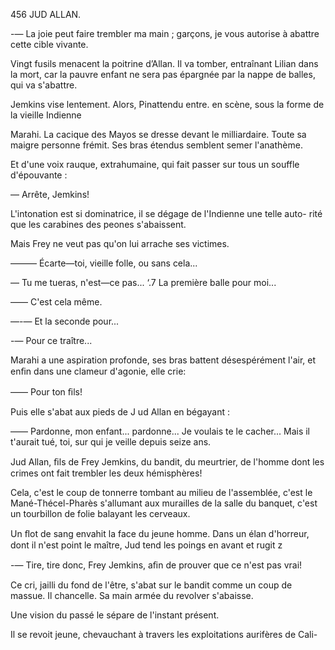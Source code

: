 456 JUD ALLAN.

-— La joie peut faire trembler ma main ; garçons, je vous autorise à abattre
cette cible vivante.

Vingt fusils menacent la poitrine d’Allan. Il va tomber, entraînant Lilian
dans la mort, car la pauvre enfant ne sera pas épargnée par la nappe de
balles, qui va s'abattre.

Jemkins vise lentement.
Alors, Pinattendu entre. en scène, sous la forme de la vieille Indienne

Marahi. La cacique des Mayos se dresse devant le milliardaire. Toute sa
maigre personne frémit. Ses bras étendus semblent semer l'anathème.

Et d'une voix rauque, extrahumaine, qui fait passer sur tous un souffle
d'épouvante :

— Arrête, Jemkins!

L'intonation est si dominatrice, il se dégage de l'Indienne une telle auto-
rité que les carabines des peones s'abaissent.

Mais Frey ne veut pas qu'on lui arrache ses victimes.

——— Écarte—toi, vieille folle, ou sans cela...

— Tu me tueras, n'est—ce pas... ‘.7 La première balle pour moi...

—— C'est cela même.

—-— Et la seconde pour...

-— Pour ce traître...

Marahi a une aspiration profonde, ses bras battent désespérément l'air, et
enﬁn dans une clameur d'agonie, elle crie:

—— Pour ton ﬁls!

Puis elle s'abat aux pieds de J ud Allan en bégayant :

—— Pardonne, mon enfant... pardonne... Je voulais te le cacher... Mais il
t'aurait tué, toi, sur qui je veille depuis seize ans.

Jud Allan, ﬁls de Frey Jemkins, du bandit, du meurtrier, de l'homme
dont les crimes ont fait trembler les deux hémisphères!

Cela, c'est le coup de tonnerre tombant au milieu de l'assemblée, c'est le
Mané-Thécel-Pharès s'allumant aux murailles de la salle du banquet, c'est un
tourbillon de folie balayant les cerveaux.

Un ﬂot de sang envahit la face du jeune homme. Dans un élan d'horreur,
dont il n'est point le maître, Jud tend les poings en avant et rugit z

-— Tire, tire donc, Frey Jemkins, aﬁn de prouver que ce n'est pas vrai!

Ce cri, jailli du fond de l'être, s'abat sur le bandit comme un coup de
massue. Il chancelle. Sa main armée du revolver s'abaisse.

Une vision du passé le sépare de l'instant présent.

Il se revoit jeune, chevauchant à travers les exploitations aurifères de Cali-

